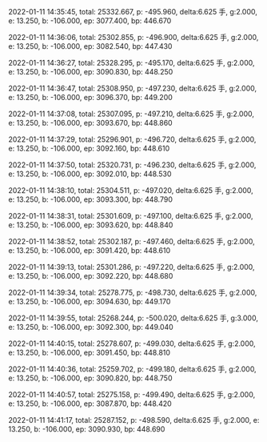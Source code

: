 2022-01-11 14:35:45, total: 25332.667, p: -495.960, delta:6.625 手, g:2.000, e: 13.250, b: -106.000, ep: 3077.400, bp: 446.670

2022-01-11 14:36:06, total: 25302.855, p: -496.900, delta:6.625 手, g:2.000, e: 13.250, b: -106.000, ep: 3082.540, bp: 447.430

2022-01-11 14:36:27, total: 25328.295, p: -495.170, delta:6.625 手, g:2.000, e: 13.250, b: -106.000, ep: 3090.830, bp: 448.250

2022-01-11 14:36:47, total: 25308.950, p: -497.230, delta:6.625 手, g:2.000, e: 13.250, b: -106.000, ep: 3096.370, bp: 449.200

2022-01-11 14:37:08, total: 25307.095, p: -497.210, delta:6.625 手, g:2.000, e: 13.250, b: -106.000, ep: 3093.670, bp: 448.860

2022-01-11 14:37:29, total: 25296.901, p: -496.720, delta:6.625 手, g:2.000, e: 13.250, b: -106.000, ep: 3092.160, bp: 448.610

2022-01-11 14:37:50, total: 25320.731, p: -496.230, delta:6.625 手, g:2.000, e: 13.250, b: -106.000, ep: 3092.010, bp: 448.530

2022-01-11 14:38:10, total: 25304.511, p: -497.020, delta:6.625 手, g:2.000, e: 13.250, b: -106.000, ep: 3093.300, bp: 448.790

2022-01-11 14:38:31, total: 25301.609, p: -497.100, delta:6.625 手, g:2.000, e: 13.250, b: -106.000, ep: 3093.620, bp: 448.840

2022-01-11 14:38:52, total: 25302.187, p: -497.460, delta:6.625 手, g:2.000, e: 13.250, b: -106.000, ep: 3091.420, bp: 448.610

2022-01-11 14:39:13, total: 25301.286, p: -497.220, delta:6.625 手, g:2.000, e: 13.250, b: -106.000, ep: 3092.220, bp: 448.680

2022-01-11 14:39:34, total: 25278.775, p: -498.730, delta:6.625 手, g:2.000, e: 13.250, b: -106.000, ep: 3094.630, bp: 449.170

2022-01-11 14:39:55, total: 25268.244, p: -500.020, delta:6.625 手, g:3.000, e: 13.250, b: -106.000, ep: 3092.300, bp: 449.040

2022-01-11 14:40:15, total: 25278.607, p: -499.030, delta:6.625 手, g:2.000, e: 13.250, b: -106.000, ep: 3091.450, bp: 448.810

2022-01-11 14:40:36, total: 25259.702, p: -499.180, delta:6.625 手, g:2.000, e: 13.250, b: -106.000, ep: 3090.820, bp: 448.750

2022-01-11 14:40:57, total: 25275.158, p: -499.490, delta:6.625 手, g:2.000, e: 13.250, b: -106.000, ep: 3087.870, bp: 448.420

2022-01-11 14:41:17, total: 25287.152, p: -498.590, delta:6.625 手, g:2.000, e: 13.250, b: -106.000, ep: 3090.930, bp: 448.690